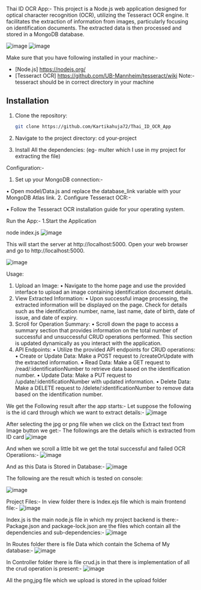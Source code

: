 Thai ID OCR App:-
This project is a Node.js web application designed for optical character recognition (OCR), utilizing the Tesseract OCR engine. It facilitates the extraction of information from images, particularly focusing on identification documents. The extracted data is then processed and stored in a MongoDB database.
 
 
![image](https://github.com/Kartikahuja72/Thai_ID_OCR_App/assets/121183525/996f1440-abfa-45dc-b4c3-e642bdd74fe4)
![image](https://github.com/Kartikahuja72/Thai_ID_OCR_App/assets/121183525/c3b5f6f6-e6ef-47b8-9146-00cd4fe585ad)



Make sure that you have following installed in your machine:-
- [Node.js] https://nodejs.org/
- [Tesseract OCR]   https://github.com/UB-Mannheim/tesseract/wiki
Note:-tesseract should be in correct directory in your machine

## Installation
1. Clone the repository:
   ```bash
   git clone https://github.com/Kartikahuja72/Thai_ID_OCR_App

1.	Navigate to the project directory:
cd your-project

2.	Install All the dependencies:
(eg- multer which I use in my project for extracting the file)


Configuration:-

1.	Set up your MongoDB connection:-

•	Open model/Data.js and replace the database_link variable with your MongoDB Atlas link.
2.	Configure Tesseract OCR:-

•	Follow the Tesseract OCR installation guide for your operating system.

Run the App:-
1.Start the Application


node index.js
 ![image](https://github.com/Kartikahuja72/Thai_ID_OCR_App/assets/121183525/24c8346b-eb53-429b-a934-54ada1919f86)


This will start the server at http://localhost:5000.
Open your web browser and go to http://localhost:5000.

 ![image](https://github.com/Kartikahuja72/Thai_ID_OCR_App/assets/121183525/12f817da-c0db-4c12-86c4-49818282f897)


Usage:
1.	Upload an Image:
•	Navigate to the home page and use the provided interface to upload an image containing identification document details.
2.	View Extracted Information:
•	Upon successful image processing, the extracted information will be displayed on the page. Check for details such as the identification number, name, last name, date of birth, date of issue, and date of expiry.
3.	Scroll for Operation Summary:
•	Scroll down the page to access a summary section that provides information on the total number of successful and unsuccessful CRUD operations performed. This section is updated dynamically as you interact with the application.
4.	API Endpoints:
•	Utilize the provided API endpoints for CRUD operations:
•	Create or Update Data: Make a POST request to /createOrUpdate with the extracted information.
•	Read Data: Make a GET request to /read/:identificationNumber to retrieve data based on the identification number.
•	Update Data: Make a PUT request to /update/:identificationNumber with updated information.
•	Delete Data: Make a DELETE request to /delete/:identificationNumber to remove data based on the identification number.

We get the Following result after the app starts:-
Let suppose the following is the id card through which we want to extract details:-
 ![image](https://github.com/Kartikahuja72/Thai_ID_OCR_App/assets/121183525/bf162b9b-b3b6-4441-8195-388409a4547d)

After selecting the jpg or png file when we click on the Extract text from Image button we get:-
The followings are the details which is extracted from ID card
 ![image](https://github.com/Kartikahuja72/Thai_ID_OCR_App/assets/121183525/6ddae234-4b79-4643-af37-5b5628a62ce1)

And when we scroll a little bit we get the total successful and failed OCR Operatiions:-
 ![image](https://github.com/Kartikahuja72/Thai_ID_OCR_App/assets/121183525/79b44df1-94ea-4c3c-9215-181c3bfa5d73)


And as this Data is Stored in Database:-
 ![image](https://github.com/Kartikahuja72/Thai_ID_OCR_App/assets/121183525/46f36847-5f89-4b02-b239-3821feb87d3a)

The following are the result which is tested on console:
 
![image](https://github.com/Kartikahuja72/Thai_ID_OCR_App/assets/121183525/52c61d22-77f2-4831-897a-681b79e5b70b)




Project Files:-
In view folder there is Index.ejs file which is main frontend file:-
![image](https://github.com/Kartikahuja72/Thai_ID_OCR_App/assets/121183525/c2d9308f-12f4-4e91-be85-8567e06beae0)

                                              


Index.js is the main node.js file in which my project backend is there:-
Package.json and package-lock.json are the files which contain all the dependencies and sub-dependencies:-
                                     ![image](https://github.com/Kartikahuja72/Thai_ID_OCR_App/assets/121183525/725d31bb-db41-4568-8722-f4e298773aeb)
                       
In Routes folder there is file Data which contain the Schema of My database:-
                                        ![image](https://github.com/Kartikahuja72/Thai_ID_OCR_App/assets/121183525/4f38361a-9658-4517-95a2-2b657680d298)
                   
In Controller folder there is file crud.js in that there is implementation of all the crud operation is present:-
                                 ![image](https://github.com/Kartikahuja72/Thai_ID_OCR_App/assets/121183525/7c7c4160-d1ca-4705-8743-cc2e377447fd)

                      

All the png,jpg file which we upload is stored in the upload folder


